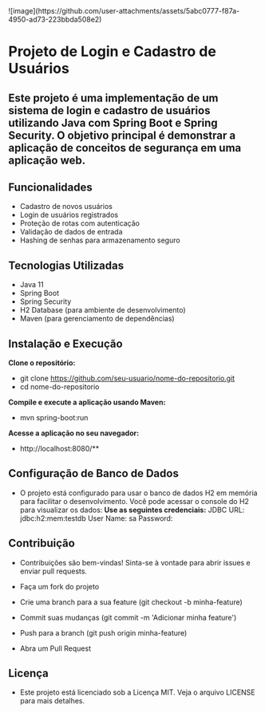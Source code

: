 <div algin="center">
   ![image](https://github.com/user-attachments/assets/5abc0777-f87a-4950-ad73-223bbda508e2)
</div>

# Projeto de Login e Cadastro de Usuários

## Este projeto é uma implementação de um sistema de login e cadastro de usuários utilizando Java com Spring Boot e Spring Security. O objetivo principal é demonstrar a aplicação de conceitos de segurança em uma aplicação web.

## Funcionalidades
* Cadastro de novos usuários
* Login de usuários registrados
* Proteção de rotas com autenticação
* Validação de dados de entrada
* Hashing de senhas para armazenamento seguro

## Tecnologias Utilizadas
* Java 11
* Spring Boot
* Spring Security
* H2 Database (para ambiente de desenvolvimento)
* Maven (para gerenciamento de dependências)

## Instalação e Execução

**Clone o repositório:**
  * git clone https://github.com/seu-usuario/nome-do-repositorio.git
  * cd nome-do-repositorio

**Compile e execute a aplicação usando Maven:**
  * mvn spring-boot:run

**Acesse a aplicação no seu navegador:**
  * http://localhost:8080/**

## Configuração de Banco de Dados
  * O projeto está configurado para usar o banco de dados H2 em memória para facilitar o desenvolvimento. Você pode acessar o console do H2 para visualizar os dados:
  **Use as seguintes credenciais:**
  JDBC URL: jdbc:h2:mem:testdb
  User Name: sa
  Password:

## Contribuição
  * Contribuições são bem-vindas! Sinta-se à vontade para abrir issues e enviar pull requests.

  * Faça um fork do projeto
  * Crie uma branch para a sua feature (git checkout -b minha-feature)
  * Commit suas mudanças (git commit -m 'Adicionar minha feature')
  * Push para a branch (git push origin minha-feature)
  * Abra um Pull Request

## Licença
  * Este projeto está licenciado sob a Licença MIT. Veja o arquivo LICENSE para mais detalhes.

